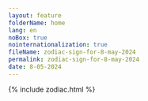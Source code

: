 ```yaml
---
layout: feature
folderName: home
lang: en
noBox: true
nointernationalization: true
fileName: zodiac-sign-for-8-may-2024
permalink: zodiac-sign-for-8-may-2024
date: 8-05-2024
---
```

{% include zodiac.html %}
